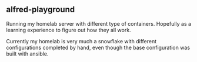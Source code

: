 alfred-playground
---

Running my homelab server with different type of containers. Hopefully as a learning experience to figure out how they all work.

Currently my homelab is very much a snowflake with different configurations completed by hand, even though the base configuration was built with ansible.
